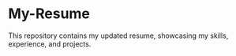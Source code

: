 # My-Resume
This repository contains my updated resume, showcasing my skills, experience, and projects.
